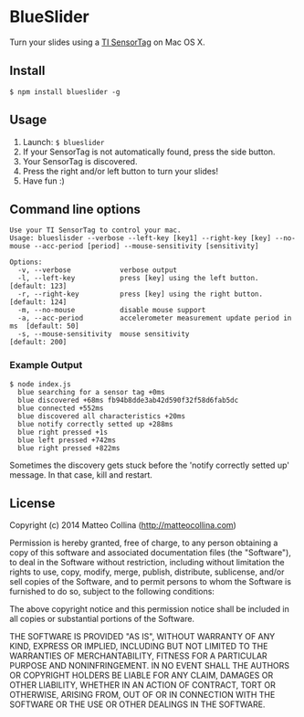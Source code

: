 BlueSlider
==========

Turn your slides using a [TI SensorTag](http://www.ti.com/ww/it/wireless_connectivity/sensortag/index.shtml?DCMP=PPC_Google_TI&k_clickid=0b13b7bf-a055-c929-ebb2-00004ba68f44&247SEM=) on Mac OS X.

Install
-------

```
$ npm install blueslider -g
```

Usage
-----

1. Launch: `$ blueslider`
2. If your SensorTag is not automatically found, press the
   side button.
3. Your SensorTag is discovered.
4. Press the right and/or left button to turn your slides!
5. Have fun :)

Command line options
--------------------

```
Use your TI SensorTag to control your mac.
Usage: blueslisder --verbose --left-key [key1] --right-key [key] --no-mouse --acc-period [period] --mouse-sensitivity [sensitivity]

Options:
  -v, --verbose            verbose output                               
  -l, --left-key           press [key] using the left button.             [default: 123]
  -r, --right-key          press [key] using the right button.            [default: 124]
  -m, --no-mouse           disable mouse support                        
  -a, --acc-period         accelerometer measurement update period in ms  [default: 50]
  -s, --mouse-sensitivity  mouse sensitivity                              [default: 200]
```

### Example Output

```
$ node index.js
  blue searching for a sensor tag +0ms
  blue discovered +68ms fb94b8dde3ab42d590f32f58d6fab5dc
  blue connected +552ms
  blue discovered all characteristics +20ms
  blue notify correctly setted up +288ms
  blue right pressed +1s
  blue left pressed +742ms
  blue right pressed +822ms
```

Sometimes the discovery gets stuck before the 'notify correctly setted up' message.
In that case, kill and restart.

License
-------

Copyright (c) 2014 Matteo Collina (http://matteocollina.com)

Permission is hereby granted, free of charge, to any person
obtaining a copy of this software and associated documentation
files (the "Software"), to deal in the Software without
restriction, including without limitation the rights to use,
copy, modify, merge, publish, distribute, sublicense, and/or sell
copies of the Software, and to permit persons to whom the
Software is furnished to do so, subject to the following
conditions:

The above copyright notice and this permission notice shall be
included in all copies or substantial portions of the Software.

THE SOFTWARE IS PROVIDED "AS IS", WITHOUT WARRANTY OF ANY KIND,
EXPRESS OR IMPLIED, INCLUDING BUT NOT LIMITED TO THE WARRANTIES
OF MERCHANTABILITY, FITNESS FOR A PARTICULAR PURPOSE AND
NONINFRINGEMENT. IN NO EVENT SHALL THE AUTHORS OR COPYRIGHT
HOLDERS BE LIABLE FOR ANY CLAIM, DAMAGES OR OTHER LIABILITY,
WHETHER IN AN ACTION OF CONTRACT, TORT OR OTHERWISE, ARISING
FROM, OUT OF OR IN CONNECTION WITH THE SOFTWARE OR THE USE OR
OTHER DEALINGS IN THE SOFTWARE.
